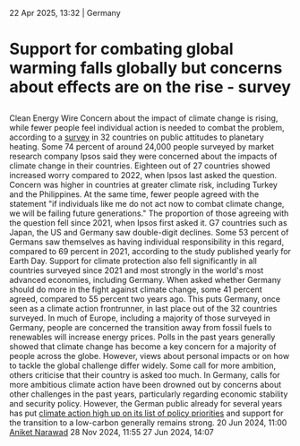22 Apr 2025, 13:32
| 
Germany
# Support for combating global warming falls globally but concerns about effects are on the rise - survey
## 
Clean Energy Wire
Concern about the impact of climate change is rising, while fewer people feel individual action is needed to combat the problem, according to a [survey](https://www.ipsos.com/en/people-and-climate-change) in 32 countries on public attitudes to planetary heating. 
Some 74 percent of around 24,000 people surveyed by market research company Ipsos said they were concerned about the impacts of climate change in their countries. Eighteen out of 27 countries showed increased worry compared to 2022, when Ipsos last asked the question. Concern was higher in countries at greater climate risk, including Turkey and the Philippines. 
At the same time, fewer people agreed with the statement "if individuals like me do not act now to combat climate change, we will be failing future generations." The proportion of those agreeing with the question fell since 2021, when Ipsos first asked it. G7 countries such as Japan, the US and Germany saw double-digit declines. Some 53 percent of Germans saw themselves as having individual responsibility in this regard, compared to 69 percent in 2021, according to the study published yearly for Earth Day. 
Support for climate protection also fell significantly in all countries surveyed since 2021 and most strongly in the world's most advanced economies, including Germany. When asked whether Germany should do more in the fight against climate change, some 41 percent agreed, compared to 55 percent two years ago. This puts Germany, once seen as a climate action frontrunner, in last place out of the 32 countries surveyed. In much of Europe, including a majority of those surveyed in Germany, people are concerned the transition away from fossil fuels to renewables will increase energy prices.
Polls in the past years generally showed that climate change has become a key concern for a majority of people across the globe. However, views about personal impacts or on how to tackle the global challenge differ widely. Some call for more ambition, others criticise that their country is asked too much. In Germany, calls for more ambitious climate action have been drowned out by concerns about other challenges in the past years, particularly regarding economic stability and security policy. However, the German public already for several years has put [climate action high up on its list of policy priorities](https://www.cleanenergywire.org/factsheets/polls-reveal-citizens-support-energiewende) and support for the transition to a low-carbon generally remains strong.
20 Jun 2024, 11:00
[Aniket Narawad](https://www.cleanenergywire.org/about-us-clew-team)
28 Nov 2024, 11:55
27 Jun 2024, 14:07